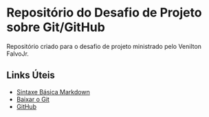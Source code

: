 # Repositório do Desafio de Projeto sobre Git/GitHub
  Repositório criado para o desafio de projeto ministrado pelo Venilton FalvoJr.
  
## Links Úteis
 - [Sintaxe Básica Markdown](https://www.markdownguide.org/basic-syntax/)
 - [Baixar o Git](https://git-scm.com/downloads)
 - [GitHub](https://github.com/)
 
